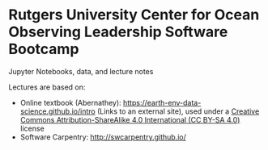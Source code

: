 # Rutgers University Center for Ocean Observing Leadership Software Bootcamp
Jupyter Notebooks, data, and lecture notes 

Lectures are based on:

- Online textbook (Abernathey): https://earth-env-data-science.github.io/intro (Links to an external site), used under a [Creative Commons Attribution-ShareAlike 4.0 International (CC BY-SA 4.0)](https://creativecommons.org/licenses/by-sa/4.0/) license 
- Software Carpentry: http://swcarpentry.github.io/
  
